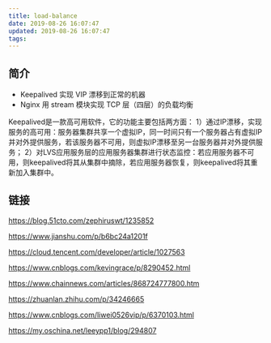 ```yaml
---
title: load-balance
date: 2019-08-26 16:07:47
updated: 2019-08-26 16:07:47
tags:
---
```


## 简介

- Keepalived 实现 VIP 漂移到正常的机器
- Nginx 用 stream 模块实现 TCP 层（四层）的负载均衡

Keepalived是一款高可用软件，它的功能主要包括两方面：
1）通过IP漂移，实现服务的高可用：服务器集群共享一个虚拟IP，同一时间只有一个服务器占有虚拟IP并对外提供服务，若该服务器不可用，则虚拟IP漂移至另一台服务器并对外提供服务；
2）对LVS应用服务层的应用服务器集群进行状态监控：若应用服务器不可用，则keepalived将其从集群中摘除，若应用服务器恢复，则keepalived将其重新加入集群中。

## 链接

https://blog.51cto.com/zephiruswt/1235852

https://www.jianshu.com/p/b6bc24a1201f

https://cloud.tencent.com/developer/article/1027563

https://www.cnblogs.com/kevingrace/p/8290452.html

https://www.chainnews.com/articles/868724777800.htm

https://zhuanlan.zhihu.com/p/34246665

https://www.cnblogs.com/liwei0526vip/p/6370103.html

https://my.oschina.net/leeypp1/blog/294807
